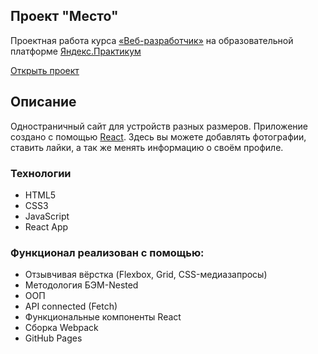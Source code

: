 ## Проект "Место"

Проектная работа курса [«Веб-разработчик»](https://practicum.yandex.ru/web) на образовательной платформе [Яндекс.Практикум](https://practicum.yandex.ru/)

  [Открыть проект]()

## Описание
Одностраничный сайт для устройств разных размеров. Приложение создано с помощью [React](https://ru.legacy.reactjs.org/). Здесь вы можете добавлять фотографии, ставить лайки, а так же менять информацию о своём профиле.

### Технологии

  * HTML5
  * CSS3
  * JavaScript
  * React App

### Функционал реализован с помощью:
  * Отзывчивая вёрстка (Flexbox, Grid, CSS-медиазапросы)
  * Методология БЭМ-Nested
  * ООП
  * API connected (Fetch)
  * Функциональные компоненты React
  * Сборка Webpack
  * GitHub Pages